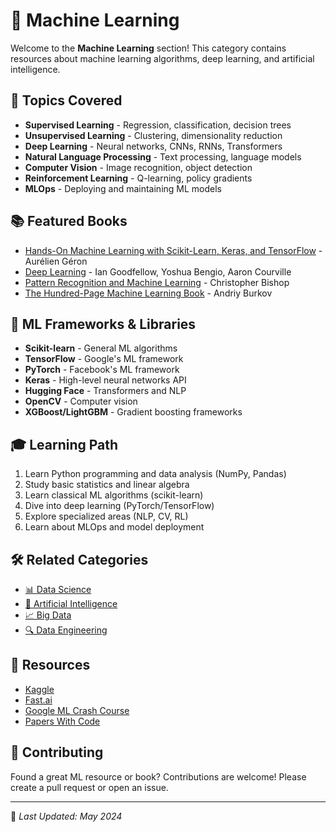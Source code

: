 # 🤖 Machine Learning

Welcome to the **Machine Learning** section! This category contains resources about machine learning algorithms, deep learning, and artificial intelligence.

## 📖 Topics Covered

- **Supervised Learning** - Regression, classification, decision trees
- **Unsupervised Learning** - Clustering, dimensionality reduction
- **Deep Learning** - Neural networks, CNNs, RNNs, Transformers
- **Natural Language Processing** - Text processing, language models
- **Computer Vision** - Image recognition, object detection
- **Reinforcement Learning** - Q-learning, policy gradients
- **MLOps** - Deploying and maintaining ML models

## 📚 Featured Books

- [Hands-On Machine Learning with Scikit-Learn, Keras, and TensorFlow](https://github.com/fagun18/Books-Collection/tree/main/Machine%20Learning) - Aurélien Géron
- [Deep Learning](https://github.com/fagun18/Books-Collection/tree/main/Machine%20Learning) - Ian Goodfellow, Yoshua Bengio, Aaron Courville
- [Pattern Recognition and Machine Learning](https://github.com/fagun18/Books-Collection/tree/main/Machine%20Learning) - Christopher Bishop
- [The Hundred-Page Machine Learning Book](https://github.com/fagun18/Books-Collection/tree/main/Machine%20Learning) - Andriy Burkov

## 🧠 ML Frameworks & Libraries

- **Scikit-learn** - General ML algorithms
- **TensorFlow** - Google's ML framework
- **PyTorch** - Facebook's ML framework
- **Keras** - High-level neural networks API
- **Hugging Face** - Transformers and NLP
- **OpenCV** - Computer vision
- **XGBoost/LightGBM** - Gradient boosting frameworks

## 🎓 Learning Path

1. Learn Python programming and data analysis (NumPy, Pandas)
2. Study basic statistics and linear algebra
3. Learn classical ML algorithms (scikit-learn)
4. Dive into deep learning (PyTorch/TensorFlow)
5. Explore specialized areas (NLP, CV, RL)
6. Learn about MLOps and model deployment

## 🛠️ Related Categories

- [📊 Data Science](https://github.com/fagun18/Books-Collection/tree/main/Data%20Science)
- [🧠 Artificial Intelligence](https://github.com/fagun18/Books-Collection/tree/main/AI)
- [📈 Big Data](https://github.com/fagun18/Books-Collection/tree/main/Big%20Data)
- [🔍 Data Engineering](https://github.com/fagun18/Books-Collection/tree/main/Data%20Engineering)

## 🔗 Resources

- [Kaggle](https://www.kaggle.com/learn)
- [Fast.ai](https://course.fast.ai/)
- [Google ML Crash Course](https://developers.google.com/machine-learning/crash-course)
- [Papers With Code](https://paperswithcode.com/)

## 🤝 Contributing

Found a great ML resource or book? Contributions are welcome! Please create a pull request or open an issue.

---
📅 *Last Updated: May 2024*
